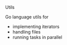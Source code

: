 Utils 

Go language utils for  

- implementing iterators
- handling files
- running tasks in parallel
  